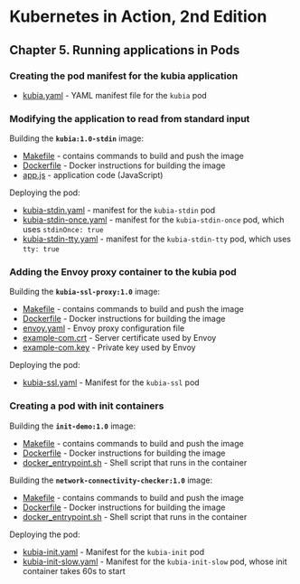 # Kubernetes in Action, 2nd Edition

## Chapter 5. Running applications in Pods


### Creating the pod manifest for the kubia application
- [kubia.yaml](kubia.yaml) - YAML manifest file for the `kubia` pod

### Modifying the application to read from standard input
Building the **`kubia:1.0-stdin`** image:
- [Makefile](kubia-stdin-image/Makefile) - contains commands to build and push the image
- [Dockerfile](kubia-stdin-image/Dockerfile) - Docker instructions for building the image
- [app.js](kubia-stdin-image/app.js) - application code (JavaScript)

Deploying the pod:
- [kubia-stdin.yaml](kubia-stdin.yaml) - manifest for the `kubia-stdin` pod
- [kubia-stdin-once.yaml](kubia-stdin-once.yaml) - manifest for the `kubia-stdin-once` pod, which uses `stdinOnce: true`
- [kubia-stdin-tty.yaml](kubia-stdin-tty.yaml) - manifest for the `kubia-stdin-tty` pod, which uses `tty: true`

### Adding the Envoy proxy container to the kubia pod
Building the **`kubia-ssl-proxy:1.0`** image:
- [Makefile](kubia-ssl-proxy-image/Makefile) - contains commands to build and push the image
- [Dockerfile](kubia-ssl-proxy-image/Dockerfile) - Docker instructions for building the image
- [envoy.yaml](kubia-ssl-proxy-image/envoy.yaml) - Envoy proxy configuration file
- [example-com.crt](kubia-ssl-proxy-image/example-com.crt) - Server certificate used by Envoy
- [example-com.key](kubia-ssl-proxy-image/example-com.key) - Private key used by Envoy

Deploying the pod:
- [kubia-ssl.yaml](kubia-ssl.yaml) - Manifest for the `kubia-ssl` pod


### Creating a pod with init containers
Building the **`init-demo:1.0`** image:
- [Makefile](init-demo-image/Makefile) - contains commands to build and push the image
- [Dockerfile](init-demo-image/Dockerfile) - Docker instructions for building the image
- [docker_entrypoint.sh](init-demo-image/docker_entrypoint.sh) - Shell script that runs in the container

Building the **`network-connectivity-checker:1.0`** image:
- [Makefile](network-connectivity-checker-image/Makefile) - contains commands to build and push the image
- [Dockerfile](network-connectivity-checker-image/Dockerfile) - Docker instructions for building the image
- [docker_entrypoint.sh](network-connectivity-checker-image/docker_entrypoint.sh) - Shell script that runs in the container

Deploying the pod:
- [kubia-init.yaml](kubia-init.yaml) - Manifest for the `kubia-init` pod
- [kubia-init-slow.yaml](kubia-init-slow.yaml) - Manifest for the `kubia-init-slow` pod, whose init container takes 60s to start
